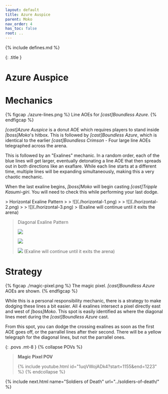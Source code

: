 ```yaml
---
layout: default
title: Azure Auspice
parent: Moko
nav_order: 4
has_toc: false
root: ..
---
```


{% include defines.md %}

{: .title }
# Azure Auspice

# Mechanics

{% figcap ./azure-lines.png %}
Line AOEs for *[cast]Boundless Azure*.
{% endfigcap %}

*[cast]Azure Auspice* is a donut AOE which requires players to stand inside
*[boss]Moko*'s hitbox. This is followed by *[cast]Boundless Azure*, which is
identical to the earlier *[cast]Boundless Crimson* - Four large line AOEs
telegraphed across the arena.

This is followed by an "Exalines" mechanic. In a random order, each of the blue
lines will get larger, eventually detonating a line AOE that then spreads out
in both directions like an exaflare. While each line starts at a different time,
multiple lines will be expanding simultaneously, making this a very chaotic
mechanic.

When the last exaline begins, *[boss]Moko* will begin casting
*[cast]Tripple Kasumi-giri*. You will need to check this while performing your
last dodge.

<div class="timeline" markdown="1">
> Horizontal Exaline Pattern
>
> ![](./horizontal-1.png)
>
> ![](./horizontal-2.png)
>
> ![](./horizontal-3.png)
> (Exaline will continue until it exits the arena)

> Diagonal Exaline Pattern
>
> ![](./diagonal-1.png)
>
> ![](./diagonal-2.png)
>
> ![](./diagonal-3.png)
> (Exaline will continue until it exits the arena)
</div>

# Strategy

{% figcap ./magic-pixel.png %}
The magic pixel. *[cast]Boundless Azure* AOEs are shown.
{% endfigcap %}


While this is a personal responsibility mechanic, there is a strategy to make
dodging these lines a bit easier. All 4 exalines intersect a pixel directly east
and west of *[boss]Moko*. This spot is easily identified as where the diagonal
lines meet during the *[cast]Boundless Azure* cast.

From this spot, you can dodge the crossing exalines as soon as the first AOE
goes off, or the parrallel lines after their second. There will be a yellow
telegraph for the diagonal lines, but not the parrallel ones.

{: .povs .mt-8 }
{% collapse POVs %}
> **Magic Pixel POV**
>
> {% include youtube.html id="1uqVWojADk4?start=1155&end=1223" %}
{% endcollapse %}

{% include next.html name="Soldiers of Death" url="../soldiers-of-death/" %}
